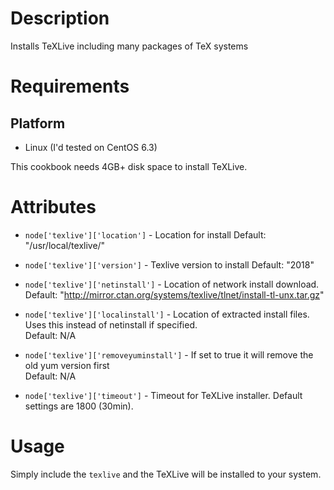 Description
===========

Installs TeXLive including many packages of TeX systems

Requirements
============

## Platform

* Linux (I'd tested on CentOS 6.3)

This cookbook needs 4GB+ disk space to install TeXLive.

Attributes
==========

* `node['texlive']['location']` - Location for install
  Default: "/usr/local/texlive/"

* `node['texlive']['version']` - Texlive version to install
  Default: "2018"

* `node['texlive']['netinstall']` - Location of network install download.
  Default: "http://mirror.ctan.org/systems/texlive/tlnet/install-tl-unx.tar.gz"

* `node['texlive']['localinstall']` - Location of extracted install files.  Uses this instead of netinstall if specified.   
  Default: N/A

* `node['texlive']['removeyuminstall']` -  If set to true it will remove the old yum version first   
  Default: N/A

* `node['texlive']['timeout']` - Timeout for TeXLive installer.
  Default settings are 1800 (30min).

Usage
=====

Simply include the `texlive` and the TeXLive will be installed to your system.

